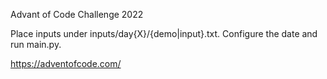 Advant of Code Challenge 2022

Place inputs under inputs/day{X}/{demo|input}.txt. Configure the date and run main.py.

https://adventofcode.com/
